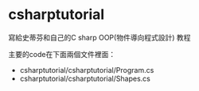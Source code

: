 # csharptutorial
寫給史蒂芬和自己的C sharp OOP(物件導向程式設計) 教程

主要的code在下面兩個文件裡面：
- csharptutorial/csharptutorial/Program.cs
- csharptutorial/csharptutorial/Shapes.cs
